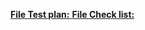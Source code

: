 [**File Test plan:** ]([url](https://docs.google.com/spreadsheets/d/1UdNwEIxcjBZO1uBhujOktf-3vQycS9pr/edit?gid=1736084356#gid=1736084356))
[**File Check list:**]([url](https://docs.google.com/spreadsheets/d/1xi5qc_aUKd-IbylRruppt0Ddy0J7EezjtpMOPl52dPg/edit?gid=0#gid=0)) 
